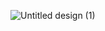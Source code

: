 
![Untitled design (1)](https://user-images.githubusercontent.com/123365436/222359023-bd57a62e-d36f-43b3-9441-66f9630af7a2.png)
